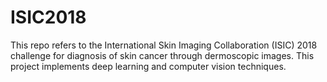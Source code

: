 # ISIC2018
This repo refers to the International Skin Imaging Collaboration (ISIC) 2018 challenge for diagnosis of skin cancer through dermoscopic images.
This project implements deep learning and computer vision techniques.
